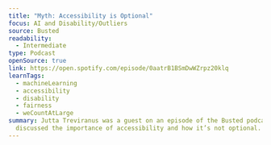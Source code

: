 ```yaml
---
title: "Myth: Accessibility is Optional"
focus: AI and Disability/Outliers
source: Busted
readability:
  - Intermediate
type: Podcast
openSource: true
link: https://open.spotify.com/episode/0aatrB1BSmDwWZrpz20klq
learnTags:
  - machineLearning
  - accessibility
  - disability
  - fairness
  - weCountAtLarge
summary: Jutta Treviranus was a guest on an episode of the Busted podcast that
  discussed the importance of accessibility and how it’s not optional.
---
```

